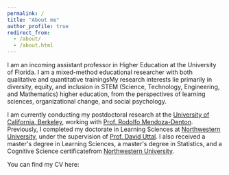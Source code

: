 ```yaml
---
permalink: /
title: "About me"
author_profile: true
redirect_from: 
  - /about/
  - /about.html
---
```


I am an incoming assistant professor in Higher Education at the University of Florida. I am a mixed-method educational researcher with both qualitative and quantitative trainingsMy research interests lie primarily in diversity, equity, and inclusion in STEM (Science, Technology, Engineering, and Mathematics) higher education, from the perspectives of learning sciences, organizational change, and social psychology. 

I am currently conducting my postdoctoral research at the [University of California, Berkeley](https://berkeley.edu), working with [Prof. Rodolfo Mendoza-Denton](https://vcresearch.berkeley.edu/faculty/rodolfo-mendoza-denton). Previously, I completed my doctorate in Learning Sciences at [Northwestern University](https://northwestern.edu), under the supervision of [Prof. David Uttal](https://psychology.northwestern.edu/people/faculty/core/profiles/david-uttal.html). I also received a master's degree in Learning Sciences, a master's degree in Statistics, and a Cognitive Science certificatefrom [Northwestern University](https://northwestern.edu). 

You can find my CV here:

